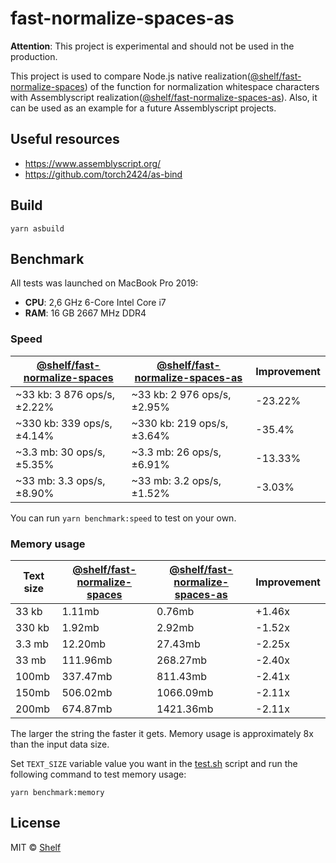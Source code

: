 # fast-normalize-spaces-as

**Attention**: This project is experimental and should not be used in the production.

This project is used to compare Node.js native realization([@shelf/fast-normalize-spaces](https://github.com/shelfio/fast-normalize-spaces))
of the function for normalization whitespace characters with Assemblyscript realization([@shelf/fast-normalize-spaces-as](https://github.com/shelfio/fast-normalize-spaces-as)).
Also, it can be used as an example for a future Assemblyscript projects.

## Useful resources

- <https://www.assemblyscript.org/>
- <https://github.com/torch2424/as-bind>

## Build

```shell
yarn asbuild
```

## Benchmark

All tests was launched on MacBook Pro 2019:

- **CPU**: 2,6 GHz 6-Core Intel Core i7
- **RAM**: 16 GB 2667 MHz DDR4

### Speed

| [@shelf/fast-normalize-spaces](https://github.com/shelfio/fast-normalize-spaces) | [@shelf/fast-normalize-spaces-as](https://github.com/shelfio/fast-normalize-spaces-as) | Improvement |
| -------------------------------------------------------------------------------- | -------------------------------------------------------------------------------------- | ----------- |
| ~33 kb: 3 876 ops/s, ±2.22%                                                      | ~33 kb: 2 976 ops/s, ±2.95%                                                            | -23.22%     |
| ~330 kb: 339 ops/s, ±4.14%                                                       | ~330 kb: 219 ops/s, ±3.64%                                                             | -35.4%      |
| ~3.3 mb: 30 ops/s, ±5.35%                                                        | ~3.3 mb: 26 ops/s, ±6.91%                                                              | -13.33%     |
| ~33 mb: 3.3 ops/s, ±8.90%                                                        | ~33 mb: 3.2 ops/s, ±1.52%                                                              | -3.03%      |

You can run `yarn benchmark:speed` to test on your own.

### Memory usage

| Text size | [@shelf/fast-normalize-spaces](https://github.com/shelfio/fast-normalize-spaces) | [@shelf/fast-normalize-spaces-as](https://github.com/shelfio/fast-normalize-spaces-as) | Improvement |
| --------- | -------------------------------------------------------------------------------- | -------------------------------------------------------------------------------------- | ----------- |
| 33 kb     | 1.11mb                                                                           | 0.76mb                                                                                 | +1.46x      |
| 330 kb    | 1.92mb                                                                           | 2.92mb                                                                                 | -1.52x      |
| 3.3 mb    | 12.20mb                                                                          | 27.43mb                                                                                | -2.25x      |
| 33 mb     | 111.96mb                                                                         | 268.27mb                                                                               | -2.40x      |
| 100mb     | 337.47mb                                                                         | 811.43mb                                                                               | -2.41x      |
| 150mb     | 506.02mb                                                                         | 1066.09mb                                                                              | -2.11x      |
| 200mb     | 674.87mb                                                                         | 1421.36mb                                                                              | -2.11x      |

The larger the string the faster it gets. Memory usage is approximately 8x than the input data size.

Set `TEXT_SIZE` variable value you want in the [test.sh](benchmark/memory/test.sh) script and
run the following command to test memory usage:

```shell
yarn benchmark:memory
```

## License

MIT © [Shelf](https://shelf.io)
